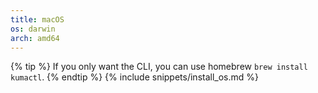 ```yaml
---
title: macOS
os: darwin
arch: amd64
---
```


{% tip %}
If you only want the CLI, you can use homebrew `brew install kumactl`.
{% endtip %}
{% include snippets/install_os.md %}
